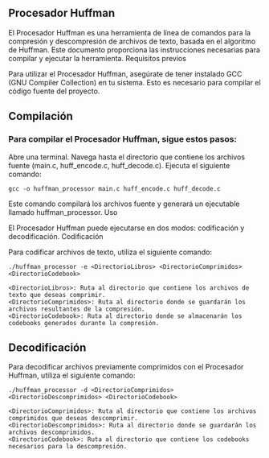 ## Procesador Huffman

El Procesador Huffman es una herramienta de línea de comandos para la compresión y descompresión de archivos de texto, basada en el algoritmo de Huffman. Este documento proporciona las instrucciones necesarias para compilar y ejecutar la herramienta.
Requisitos previos

Para utilizar el Procesador Huffman, asegúrate de tener instalado GCC (GNU Compiler Collection) en tu sistema. Esto es necesario para compilar el código fuente del proyecto.

## Compilación

### Para compilar el Procesador Huffman, sigue estos pasos:
Abre una terminal.
Navega hasta el directorio que contiene los archivos fuente (main.c, huff_encode.c, huff_decode.c).
Ejecuta el siguiente comando:

```
gcc -o huffman_processor main.c huff_encode.c huff_decode.c
```

Este comando compilará los archivos fuente y generará un ejecutable llamado huffman_processor.
Uso

El Procesador Huffman puede ejecutarse en dos modos: codificación y decodificación.
Codificación

Para codificar archivos de texto, utiliza el siguiente comando:

```
./huffman_processor -e <DirectorioLibros> <DirectorioComprimidos> <DirectorioCodebook>
```

    <DirectorioLibros>: Ruta al directorio que contiene los archivos de texto que deseas comprimir.
    <DirectorioComprimidos>: Ruta al directorio donde se guardarán los archivos resultantes de la compresión.
    <DirectorioCodebook>: Ruta al directorio donde se almacenarán los codebooks generados durante la compresión.


## Decodificación

Para decodificar archivos previamente comprimidos con el Procesador Huffman, utiliza el siguiente comando:

```
./huffman_processor -d <DirectorioComprimidos> <DirectorioDescomprimidos> <DirectorioCodebook>
```

    <DirectorioComprimidos>: Ruta al directorio que contiene los archivos comprimidos que deseas descomprimir.
    <DirectorioDescomprimidos>: Ruta al directorio donde se guardarán los archivos descomprimidos.
    <DirectorioCodebook>: Ruta al directorio que contiene los codebooks necesarios para la descompresión.
